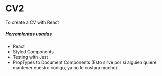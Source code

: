 # CV2

To create a CV with React

##### Herramientas usadas

-  React
-  Styled Components
-  Testing with Jest
-  PropTypes to Document Components (Esto sirve por si alguien quiere mantener nuestro codigo, ya no le costara mucho)
